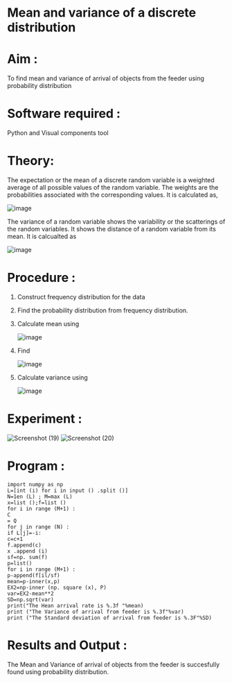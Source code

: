 #  Mean and variance of a discrete  distribution


# Aim : 

To find mean and variance of arrival of objects from the feeder using probability distribution


# Software required :  

Python and Visual components tool

# Theory:

The expectation or the mean of a discrete random variable is a weighted average of all possible
values of the random variable. The weights are the probabilities associated with the corresponding values. 
It is calculated as,

![image](https://user-images.githubusercontent.com/103921593/192938463-e34177f4-f188-48a0-bda2-8f6d1d660ed2.png)

The variance of a random variable shows the variability or the scatterings of the random variables.
It shows the distance of a random variable from its mean. It is calcualted as

![image](https://user-images.githubusercontent.com/103921593/192938695-99fedc01-34d5-4d36-84df-5880e766ed0c.png)


# Procedure :

1. Construct frequency distribution for the data

2. Find the  probability distribution from frequency distribution.

3. Calculate mean using 
   
   ![image](https://user-images.githubusercontent.com/103921593/192940431-03b81777-c54d-4286-b4f4-82dfe7666b4c.png)

4. Find  
   
      ![image](https://user-images.githubusercontent.com/103921593/192940255-2d9dd746-6875-4a6d-877b-6da6cdb96ab1.png)

5.  Calculate variance using 
  
      ![image](https://user-images.githubusercontent.com/103921593/192942852-913550a9-fabe-4a55-b956-0487b18bbd97.png)


# Experiment :
![Screenshot (19)](https://user-images.githubusercontent.com/94508142/192947008-b7a2c6d8-17cf-4c5c-8fa0-8ac12175b097.png)
![Screenshot (20)](https://user-images.githubusercontent.com/94508142/192947032-e449bb9f-f3bb-462b-a5ce-134822d02082.png)



# Program :
```
import numpy as np
L=[int (i) for i in input () .split ()]
N=1en (L) ; M=max (L)
x=list ();f=list ()
for i in range (M+1) :
C
= Q
for j in range (N) :
if L[j]=-i:
c=c+1
f.append(c)
x .append (i)
sf=np. sum(f)
p=list()
for i in range (M+1) :
p-append(f[il/sf)
mean=p-inner(x,p)
EX2=np-inner (np. square (x), P)
var=EX2-mean**2
SD=np.sqrt(var)
print("The Hean arrival rate is %.3f "%mean)
print ("The Variance of arrival from feeder is %.3f"%var)
print ("The Standard deviation of arrival from feeder is %.3F"%SD)
```




# Results and Output : 
 The Mean and Variance of arrival of objects from the feeder is succesfully found using probability distribution.

